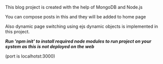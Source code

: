 
This blog project is created with the help of MongoDB and Node.js

You can compose posts in this and they will be added to home page

Also dynamic page switching using ejs dynamic objects is implemented in this project.

***Run 'npm init' to install required node modules to run project on your system as this is not deployed on the web***

(port is localhotst:3000)
